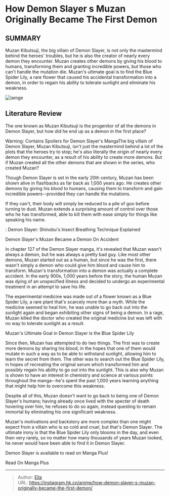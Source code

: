 # How Demon Slayer s Muzan Originally Became The First Demon


## SUMMARY 



  Muzan Kibutsuji, the big villain of Demon Slayer, is not only the mastermind behind the heroes&#39; troubles, but he is also the creator of nearly every demon they encounter.   Muzan creates other demons by giving his blood to humans, transforming them and granting incredible powers, but those who can&#39;t handle the mutation die.   Muzan&#39;s ultimate goal is to find the Blue Spider Lily, a rare flower that caused his accidental transformation into a demon, in order to regain his ability to tolerate sunlight and eliminate his weakness.  

![iamge](https://static1.srcdn.com/wordpress/wp-content/uploads/2022/12/demon-slayer-muzan-blue-spider-lily.jpg)

## Literature Review

The one known as Muzan Kibutsuji is the progenitor of all the demons in Demon Slayer, but how did he end up as a demon in the first place?




Warning: Contains Spoilers for Demon Slayer&#39;s MangaThe big villain of Demon Slayer, Muzan Kibutsuji, isn&#39;t just the mastermind behind a lot of the plots that the heroes try to stop; he&#39;s also literally the origin of nearly every demon they encounter, as a result of his ability to create more demons. But if Muzan created all the other demons that are shown in the series, who created Muzan?




Though Demon Slayer is set in the early 20th century, Muzan has been shown alive in flashbacks as far back as 1,000 years ago. He creates other demons by giving his blood to humans, causing them to transform and gain incredible powers--provided they can handle the mutations.

          

If they can&#39;t, their body will simply be reduced to a pile of goo before turning to dust. Muzan extends a surprising amount of control over those who he has transformed, able to kill them with ease simply for things like speaking his name.

 : Demon Slayer: Shinobu&#39;s Insect Breathing Technique Explained


 Demon Slayer&#39;s Muzan Became a Demon On Accident 
          




In chapter 127 of the Demon Slayer manga, it&#39;s revealed that Muzan wasn&#39;t always a demon, but he was always a pretty bad guy. Like most other demons, Muzan started out as a human, but since he was the first, there wasn&#39;t simply a demon who could give him blood and cause him to transform. Muzan&#39;s transformation into a demon was actually a complete accident. In the early 900s, 1,000 years before the story, the human Muzan was dying of an unspecified illness and decided to undergo an experimental treatment in an attempt to save his life.

The experimental medicine was made out of a flower known as a Blue Spider Lily, a rare plant that&#39;s scarcely more than a myth. While the medicine seemed to heal him, he was unable to go back out into the sunlight again and began exhibiting other signs of being a demon. In a rage, Muzan killed the doctor who created the original medicine but was left with no way to tolerate sunlight as a result.



 Muzan&#39;s Ultimate Goal in Demon Slayer is the Blue Spider Lily 
          




Since then, Muzan has attempted to do two things. The first was to create more demons by sharing his blood, in the hopes that one of them would mutate in such a way as to be able to withstand sunlight, allowing him to learn the secret from them. The other was to search out the Blue Spider Lily, in hopes of recreating the original serum which transformed him and possibly regain his ability to go out into the sunlight. This is also why Muzan is shown to have an interest in chemistry and science at various points throughout the manga--he&#39;s spent the past 1,000 years learning anything that might help him to overcome this weakness.

Despite all of this, Muzan doesn&#39;t want to go back to being one of Demon Slayer&#39;s humans; having already once lived with the specter of death hovering over him, he refuses to do so again, instead questing to remain immortal by eliminating his one significant weakness.

Muzan&#39;s motivations and backstory are more complex than one might expect from a villain who is so cold and cruel, but that&#39;s Demon Slayer. The ultimate irony is that the Blue Spider Lily only blooms in the day, and even then very rarely, so no matter how many thousands of years Muzan looked, he never would have been able to find it in Demon Slayer.




Demon Slayer is available to read on Manga Plus!

Read On Manga Plus



---

> Author: [Ella](https://instagram.hk.cn/)  
> URL: https://instagram.hk.cn/anime/how-demon-slayer-s-muzan-originally-became-the-first-demon/  


